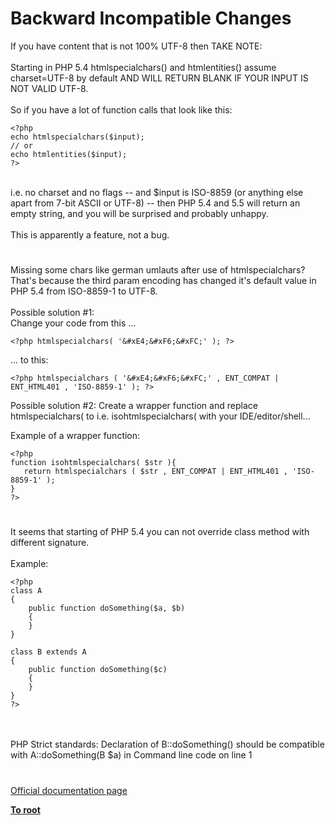# Backward Incompatible Changes



If you have content that is not 100% UTF-8 then TAKE NOTE:<br><br>Starting in PHP 5.4 htmlspecialchars() and htmlentities() assume charset=UTF-8 by default AND WILL RETURN BLANK IF YOUR INPUT IS NOT VALID UTF-8.<br><br>So if you have a lot of function calls that look like this:<br>

```
<?php
echo htmlspecialchars($input);
// or
echo htmlentities($input);
?>
```
<br>i.e. no charset and no flags -- and $input is ISO-8859 (or anything else apart from 7-bit ASCII or UTF-8) -- then PHP 5.4 and 5.5 will return an empty string, and you will be surprised and probably unhappy.<br><br>This is apparently a feature, not a bug.  

#

Missing some chars like german umlauts after use of htmlspecialchars? That&apos;s because the third param encoding has changed it&apos;s default value in PHP 5.4 from ISO-8859-1 to UTF-8. <br><br>Possible solution #1:<br>Change your code from this ...<br>

```
<?php htmlspecialchars( '&#xE4;&#xF6;&#xFC;' ); ?>
```

... to this:


```
<?php htmlspecialchars ( '&#xE4;&#xF6;&#xFC;' , ENT_COMPAT | ENT_HTML401 , 'ISO-8859-1' ); ?>
```


Possible solution #2:
Create a wrapper function and replace htmlspecialchars( to i.e. isohtmlspecialchars( with your IDE/editor/shell...

Example of a wrapper function: 


```
<?php
function isohtmlspecialchars( $str ){
   return htmlspecialchars ( $str , ENT_COMPAT | ENT_HTML401 , 'ISO-8859-1' );
}
?>
```
  

#

It seems that starting of PHP 5.4 you can not override class method with different signature.<br><br>Example:<br>

```
<?php
class A
{ 
    public function doSomething($a, $b)
    {
    }
}

class B extends A
{
    public function doSomething($c)
    {
    }
}
?>
```
<br><br>PHP Strict standards:  Declaration of B::doSomething() should be compatible with A::doSomething(B $a) in Command line code on line 1  

#

[Official documentation page](https://www.php.net/manual/en/migration54.incompatible.php)

**[To root](/README.md)**